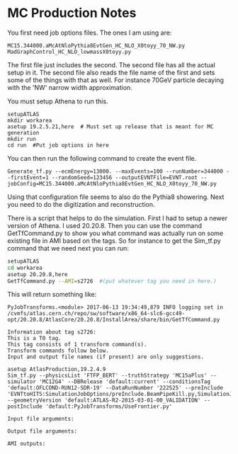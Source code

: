 # MC Production Notes

You first need job options files. The ones I am using are:

    MC15.344000.aMcAtNloPythia8EvtGen_HC_NLO_X0toyy_70_NW.py
    MadGraphControl_HC_NLO_lowmassX0toyy.py

The first file just includes the second. The second file has all the actual
setup in it. The second file also reads the file name of the first and sets
some of the things with that as well. For instance 70GeV particle decaying
with the 'NW' narrow width approximation.

You must setup Athena to run this.

    setupATLAS
    mkdir workarea
    asetup 19.2.5.21,here  # Must set up release that is meant for MC generation
    mkdir run
    cd run  #Put job options in here

You can then run the following command to create the event file.

    Generate_tf.py --ecmEnergy=13000. --maxEvents=100 --runNumber=344000 --firstEvent=1 --randomSeed=123456 --outputEVNTFile=EVNT.root --jobConfig=MC15.344000.aMcAtNloPythia8EvtGen_HC_NLO_X0toyy_70_NW.py

Using that configuration file seems to also do the Pythia8 showering. Next you
need to do the digitization and reconstruction.

There is a script that helps to do the simulation. First I had to setup a newer
version of Athena. I used 20.20.8. Then you can use the command GetTfCommand.py
to show you what command was actually run on some existing file in AMI based on
the tags. So for instance to get the Sim_tf.py command that we need next you can
run:

```bash
setupATLAS
cd workarea
asetup 20.20.8,here
GetTfCommand.py --AMI=s2726  #(put whatever tag you need in here.)
```

This will return something like:

```
PyJobTransforms.<module> 2017-06-13 19:34:49,879 INFO logging set in /cvmfs/atlas.cern.ch/repo/sw/software/x86_64-slc6-gcc49-opt/20.20.8/AtlasCore/20.20.8/InstallArea/share/bin/GetTfCommand.py

Information about tag s2726:
This is a T0 tag.
This tag consists of 1 transform command(s).
Transform commands follow below.
Input and output file names (if present) are only suggestions.

asetup AtlasProduction,19.2.4.9
Sim_tf.py --physicsList 'FTFP_BERT' --truthStrategy 'MC15aPlus' --simulator 'MC12G4' --DBRelease 'default:current' --conditionsTag 'default:OFLCOND-RUN12-SDR-19' --DataRunNumber '222525' --preInclude 'EVNTtoHITS:SimulationJobOptions/preInclude.BeamPipeKill.py,SimulationJobOptions/preInclude.FrozenShowersFCalOnly.py' --geometryVersion 'default:ATLAS-R2-2015-03-01-00_VALIDATION' --postInclude 'default:PyJobTransforms/UseFrontier.py'

Input file arguments:

Output file arguments:

AMI outputs:

```
